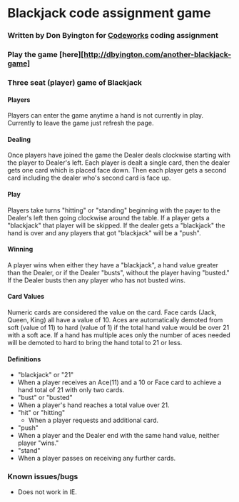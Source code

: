 # Blackjack code assignment game

### Written by Don Byington for [Codeworks](https://codeworks.me/) coding assignment

### Play the game [here][http://dbyington.com/another-blackjack-game] 

### Three seat (player) game of Blackjack

#### Players
Players can enter the game anytime a hand is not currently in play. Currently to leave the game just refresh the page.

#### Dealing
Once players have joined the game the Dealer deals clockwise starting with the player to Dealer's left. Each player is dealt a single card, then the dealer gets one card which is placed face down. Then each player gets a second card including the dealer who's second card is face up.

#### Play
Players take turns "hitting" or "standing" beginning with the payer to the Dealer's left then going clockwise around the table. If a player gets a "blackjack" that player will be skipped. If the dealer gets a "blackjack" the hand is over and any players that got "blackjack" will be a "push".

#### Winning
A player wins when either they have a "blackjack", a hand value greater than the Dealer, or if the Dealer "busts", without the player having "busted." If the Dealer busts then any player who has not busted wins.

#### Card Values
Numeric cards are considered the value on the card. Face cards (Jack, Queen, King) all have a value of 10. Aces are automatically demoted from soft (value of 11) to hard (value of 1) if the total hand value would be over 21 with a soft ace. If a hand has multiple aces only the number of aces needed will be demoted to hard to bring the hand total to 21 or less.

#### Definitions
- "blackjack" or "21"
 - When a player receives an Ace(11) and a 10 or Face card to achieve a hand total of 21 with only two cards.
- "bust" or "busted"
 - When a player's hand reaches a total value over 21.
- "hit" or "hitting"
  - When a player requests and additional card.
- "push"
 - When a player and the Dealer end with the same hand value, neither player "wins."
- "stand"
 - When a player passes on receiving any further cards.

### Known issues/bugs
- Does not work in IE.
